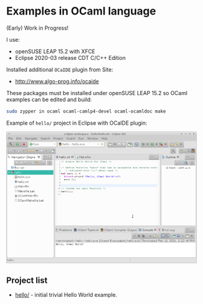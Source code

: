 # Examples in OCaml language

(Early) Work in Progress!

I use:
- openSUSE LEAP 15.2 with XFCE
- Eclipse 2020-03 release CDT C/C++ Edition

Installed additional `OCaIDE` plugin from Site:
- http://www.algo-prog.info/ocaide

These packages must be installed under openSUSE LEAP 15.2
so OCaml examples can be edited and build:

```bash
sudo zypper in ocaml ocaml-camlp4-devel ocaml-ocamldoc make
```

Example of `hello/` project in Eclipse with OCaIDE plugin:

![Hello in OCaIDE](assets/eclipse-ocaml-ide.png)


## Project list

* [hello/](hello) - initial trivial Hello World example.




